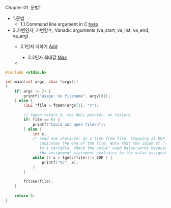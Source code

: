 Chapter 01. 문법1
* 1.문법
  	* 1.1 Command line argument in C [here](https://github.com/csbyun-data/C-Programming/blob/main/chap01/CommandLineArgument.c) 
* 2.가변인자, 가변함수, Variadic arguments (va_start, va_list, va_end, va_arg) 
	* 2.1인자 더하기 [Add](https://github.com/csbyun-data/C-Programming/blob/main/chap01/VariableArgument_Add.c) 
     	* 2.2인자 최대값 [Max]()
     
  * 
```c
#include <stdio.h>

int main(int argc, char *argv[])
{
	if( argc != 2) {
		printf("usage: %s filename", argv[0]);
	} else {
		FILE *file = fopen(argv[1], "r");
		
		// fopen return 0, the NULL pointer, on failure
		if( file == 0) {
			printf("Could not open file\n");
		} else {
			int x;
			/* read one character at a time from file, stopping at EOF, which
			   indicates the end of the file. Note that the idiom of "assign
			   to a variable, check the value" used below works because
			   the assignment statement evaluates to the value assigned. */ 
			while (( x = fgetc(file))!= EOF ) {
				printf("%c", x);
			}
		}
		
		fclose(file);
	}
	
  	return 0;
}
```
